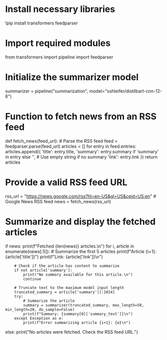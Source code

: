 # Install necessary libraries
!pip install transformers feedparser

# Import required modules
from transformers import pipeline
import feedparser

# Initialize the summarizer model
summarizer = pipeline("summarization", model="sshleifer/distilbart-cnn-12-6")

# Function to fetch news from an RSS feed
def fetch_news(feed_url):
    # Parse the RSS feed
    feed = feedparser.parse(feed_url)
    articles = []
    for entry in feed.entries:
        articles.append({
            'title': entry.title,
            'summary': entry.summary if 'summary' in entry else '',  # Use empty string if no summary
            'link': entry.link
        })
    return articles

# Provide a valid RSS feed URL
rss_url = "https://news.google.com/rss?hl=en-US&gl=US&ceid=US:en"  # Google News RSS feed
news = fetch_news(rss_url)

# Summarize and display the fetched articles
if news:
    print(f"Fetched {len(news)} articles.\n")
    for i, article in enumerate(news[:5]):  # Summarize the first 5 articles
        print(f"Article {i+1}: {article['title']}")
        print(f"Link: {article['link']}\n")

        # Check if the article has content to summarize
        if not article['summary']:
            print("No summary available for this article.\n")
            continue

        # Truncate text to the maximum model input length
        truncated_summary = article['summary'][:1024]
        try:
            # Summarize the article
            summary = summarizer(truncated_summary, max_length=50, min_length=20, do_sample=False)
            print(f"Summary: {summary[0]['summary_text']}\n")
        except Exception as e:
            print(f"Error summarizing article {i+1}: {e}\n")
else:
    print("No articles were fetched. Check the RSS feed URL.")
